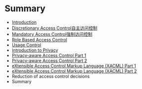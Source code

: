# Summary

* [Introduction](README.md)
* [Discretionary Access Control自主访问控制](discretionary_access_control.md)
* [Mandatory Access Control强制访问控制](mandatory_access_control.md)
* [Role Based Access Control](role_based_access_control.md)
* [Usage Control](usage_control.md)
* [Introduction to Privacy](introduction_to_privacy.md)
* [Privacy-aware Access Control Part 1](privacy-aware_access_control_part_1.md)
* [Privacy-aware Access Control Part 2](privacy-aware_access_control_part_2.md)
* [eXtensible Access Control Markup Language (XACML) Part 1](extensible_access_control_markup_language_xacml_1.md)
* [eXtensible Access Control Markup Language (XACML) Part 2](extensible_access_control_markup_language_xacml_2.md)
* Reduction of access control decisions
* Summary

